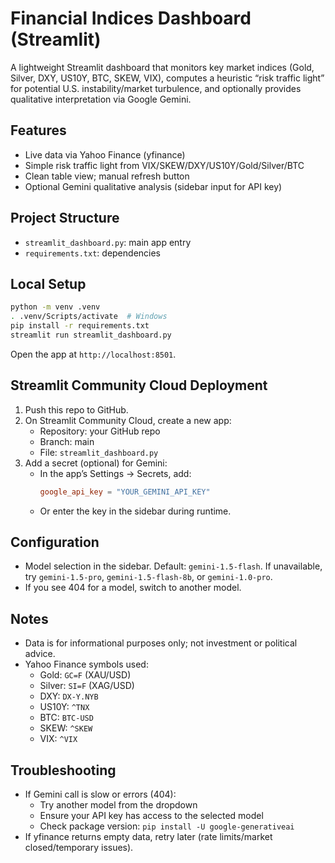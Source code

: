 # Financial Indices Dashboard (Streamlit)

A lightweight Streamlit dashboard that monitors key market indices (Gold, Silver, DXY, US10Y, BTC, SKEW, VIX), computes a heuristic “risk traffic light” for potential U.S. instability/market turbulence, and optionally provides qualitative interpretation via Google Gemini.

## Features
- Live data via Yahoo Finance (yfinance)
- Simple risk traffic light from VIX/SKEW/DXY/US10Y/Gold/Silver/BTC
- Clean table view; manual refresh button
- Optional Gemini qualitative analysis (sidebar input for API key)

## Project Structure
- `streamlit_dashboard.py`: main app entry
- `requirements.txt`: dependencies

## Local Setup
```bash
python -m venv .venv
. .venv/Scripts/activate  # Windows
pip install -r requirements.txt
streamlit run streamlit_dashboard.py
```

Open the app at `http://localhost:8501`.

## Streamlit Community Cloud Deployment
1. Push this repo to GitHub.
2. On Streamlit Community Cloud, create a new app:
   - Repository: your GitHub repo
   - Branch: main
   - File: `streamlit_dashboard.py`
3. Add a secret (optional) for Gemini:
   - In the app’s Settings → Secrets, add:
     ```toml
     google_api_key = "YOUR_GEMINI_API_KEY"
     ```
   - Or enter the key in the sidebar during runtime.

## Configuration
- Model selection in the sidebar. Default: `gemini-1.5-flash`. If unavailable, try `gemini-1.5-pro`, `gemini-1.5-flash-8b`, or `gemini-1.0-pro`.
- If you see 404 for a model, switch to another model.

## Notes
- Data is for informational purposes only; not investment or political advice.
- Yahoo Finance symbols used:
  - Gold: `GC=F` (XAU/USD)
  - Silver: `SI=F` (XAG/USD)
  - DXY: `DX-Y.NYB`
  - US10Y: `^TNX`
  - BTC: `BTC-USD`
  - SKEW: `^SKEW`
  - VIX: `^VIX`

## Troubleshooting
- If Gemini call is slow or errors (404):
  - Try another model from the dropdown
  - Ensure your API key has access to the selected model
  - Check package version: `pip install -U google-generativeai`
- If yfinance returns empty data, retry later (rate limits/market closed/temporary issues).
